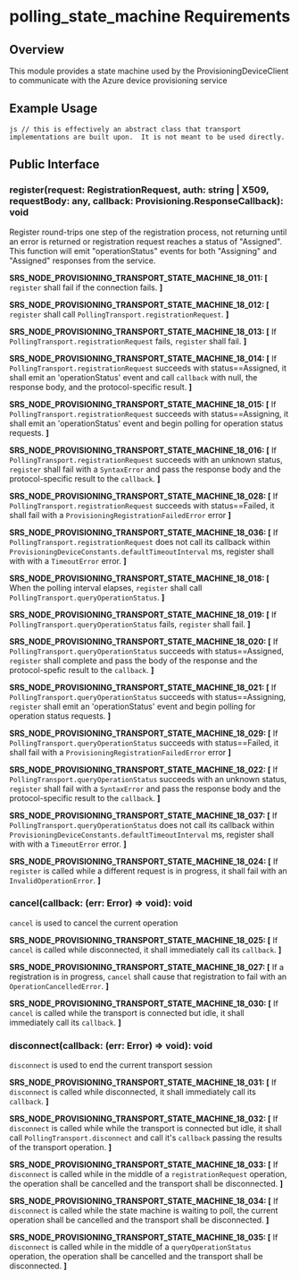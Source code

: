 # polling_state_machine Requirements

## Overview
This module provides a state machine used by the ProvisioningDeviceClient to communicate with the Azure device provisioning service

## Example Usage
``js
  // this is effectively an abstract class that transport implementations are built upon.  It is not meant to be used directly.
``

## Public Interface

### register(request: RegistrationRequest, auth: string | X509, requestBody: any, callback: Provisioning.ResponseCallback): void
Register round-trips one step of the registration process, not returning until an error is returned or registration request reaches a status of "Assigned".  This function will emit "operationStatus" events for both "Assigning" and "Assigned" responses from the service.

**SRS_NODE_PROVISIONING_TRANSPORT_STATE_MACHINE_18_011: [** `register` shall fail if the connection fails. **]**

**SRS_NODE_PROVISIONING_TRANSPORT_STATE_MACHINE_18_012: [** `register` shall call `PollingTransport.registrationRequest`. **]**

**SRS_NODE_PROVISIONING_TRANSPORT_STATE_MACHINE_18_013: [** If `PollingTransport.registrationRequest` fails, `register` shall fail. **]**

**SRS_NODE_PROVISIONING_TRANSPORT_STATE_MACHINE_18_014: [** If `PollingTransport.registrationRequest` succeeds with status==Assigned, it shall emit an 'operationStatus' event and call `callback` with null, the response body, and the protocol-specific result. **]**

**SRS_NODE_PROVISIONING_TRANSPORT_STATE_MACHINE_18_015: [** If `PollingTransport.registrationRequest` succeeds with status==Assigning, it shall emit an 'operationStatus' event and begin polling for operation status requests. **]**

**SRS_NODE_PROVISIONING_TRANSPORT_STATE_MACHINE_18_016: [** If `PollingTransport.registrationRequest` succeeds  with an unknown status, `register` shall fail with a `SyntaxError` and pass the response body and the protocol-specific result to the `callback`. **]**

**SRS_NODE_PROVISIONING_TRANSPORT_STATE_MACHINE_18_028: [** If `PollingTransport.registrationRequest` succeeds with status==Failed, it shall fail with a `ProvisioningRegistrationFailedError` error **]**

**SRS_NODE_PROVISIONING_TRANSPORT_STATE_MACHINE_18_036: [** If `PollingTransport.registrationRequest` does not call its callback within `ProvisioningDeviceConstants.defaultTimeoutInterval` ms, register shall with with a `TimeoutError` error. **]**

**SRS_NODE_PROVISIONING_TRANSPORT_STATE_MACHINE_18_018: [** When the polling interval elapses, `register` shall call `PollingTransport.queryOperationStatus`. **]**

**SRS_NODE_PROVISIONING_TRANSPORT_STATE_MACHINE_18_019: [** If `PollingTransport.queryOperationStatus` fails, `register` shall fail. **]**

**SRS_NODE_PROVISIONING_TRANSPORT_STATE_MACHINE_18_020: [** If `PollingTransport.queryOperationStatus` succeeds with status==Assigned, `register` shall complete and pass the body of the response and the protocol-spefic result to the `callback`. **]**

**SRS_NODE_PROVISIONING_TRANSPORT_STATE_MACHINE_18_021: [** If `PollingTransport.queryOperationStatus` succeeds with status==Assigning, `register` shall emit an 'operationStatus' event and begin polling for operation status requests. **]**

**SRS_NODE_PROVISIONING_TRANSPORT_STATE_MACHINE_18_029: [** If `PollingTransport.queryOperationStatus` succeeds with status==Failed, it shall fail with a `ProvisioningRegistrationFailedError` error **]**

**SRS_NODE_PROVISIONING_TRANSPORT_STATE_MACHINE_18_022: [** If `PollingTransport.queryOperationStatus` succeeds with an unknown status, `register` shall fail with a `SyntaxError` and pass the response body and the protocol-specific result to the `callback`. **]**

**SRS_NODE_PROVISIONING_TRANSPORT_STATE_MACHINE_18_037: [** If `PollingTransport.queryOperationStatus` does not call its callback within `ProvisioningDeviceConstants.defaultTimeoutInterval` ms, register shall with with a `TimeoutError` error. **]**

**SRS_NODE_PROVISIONING_TRANSPORT_STATE_MACHINE_18_024: [** If `register` is called while a different request is in progress, it shall fail with an `InvalidOperationError`. **]**


### cancel(callback: (err: Error) => void): void
`cancel` is used to cancel the current operation

**SRS_NODE_PROVISIONING_TRANSPORT_STATE_MACHINE_18_025: [** If `cancel` is called while disconnected, it shall immediately call its `callback`. **]**

**SRS_NODE_PROVISIONING_TRANSPORT_STATE_MACHINE_18_027: [** If a registration is in progress, `cancel` shall cause that registration to fail with an `OperationCancelledError`. **]**

**SRS_NODE_PROVISIONING_TRANSPORT_STATE_MACHINE_18_030: [** If `cancel` is called while the transport is connected but idle, it shall immediately call its `callback`. **]**


### disconnect(callback: (err: Error) => void): void
`disconnect` is used to end the current transport session

**SRS_NODE_PROVISIONING_TRANSPORT_STATE_MACHINE_18_031: [** If `disconnect` is called while disconnected, it shall immediately call its `callback`. **]**

**SRS_NODE_PROVISIONING_TRANSPORT_STATE_MACHINE_18_032: [** If `disconnect` is called while while the transport is connected but idle, it shall call `PollingTransport.disconnect` and call it's `callback` passing the results of the transport operation. **]**

**SRS_NODE_PROVISIONING_TRANSPORT_STATE_MACHINE_18_033: [** If `disconnect` is called while in the middle of a `registrationRequest` operation, the operation shall be cancelled and the transport shall be disconnected. **]**

**SRS_NODE_PROVISIONING_TRANSPORT_STATE_MACHINE_18_034: [** If `disconnect` is called while the state machine is waiting to poll, the current operation shall be cancelled and the transport shall be disconnected. **]**

**SRS_NODE_PROVISIONING_TRANSPORT_STATE_MACHINE_18_035: [** If `disconnect` is called while in the middle of a `queryOperationStatus` operation, the operation shall be cancelled and the transport shall be disconnected. **]**

